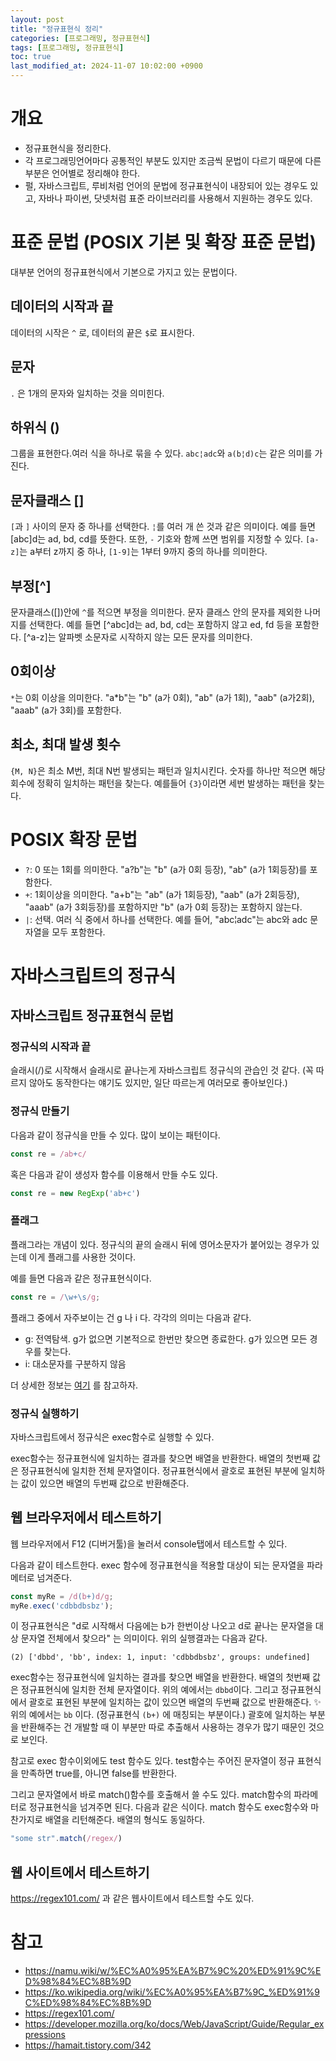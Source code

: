 ```yaml
---
layout: post
title: "정규표현식 정리"
categories: [프로그래밍, 정규표현식]
tags: [프로그래밍, 정규표현식]
toc: true
last_modified_at: 2024-11-07 10:02:00 +0900
---
```



# 개요
- 정규표현식을 정리한다. 
- 각 프로그래밍언어마다 공통적인 부분도 있지만 조금씩 문법이 다르기 때문에 다른 부분은 언어별로 정리해야 한다. 
- 펄, 자바스크립트, 루비처럼 언어의 문법에 정규표현식이 내장되어 있는 경우도 있고, 자바나 파이썬, 닷넷처럼 표준 라이브러리를 사용해서 지원하는 경우도 있다. 


# 표준 문법 (POSIX 기본 및 확장 표준 문법)
대부분 언어의 정규표현식에서 기본으로 가지고 있는 문법이다. 

## 데이터의 시작과 끝
데이터의 시작은 `^` 로, 데이터의 끝은 `$`로 표시한다. 

## 문자
`.` 은 1개의 문자와 일치하는 것을 의미힌다. 

## 하위식 ()
그룹을 표현한다.여러 식을 하나로 묶을 수 있다. `abc¦adc`와 `a(b¦d)c`는 같은 의미를 가진다.

## 문자클래스 []
`[`과 `]` 사이의 문자 중 하나를 선택한다. `¦`를 여러 개 쓴 것과 같은 의미이다. 예를 들면 [abc]d는 ad, bd, cd를 뜻한다. 또한, `-` 기호와 함께 쓰면 범위를 지정할 수 있다. `[a-z]`는 a부터 z까지 중 하나, `[1-9]`는 1부터 9까지 중의 하나를 의미한다.

## 부정[^]
문자클래스([])안에 `^`를 적으면 부정을 의미한다. 문자 클래스 안의 문자를 제외한 나머지를 선택한다. 예를 들면 [^abc]d는 ad, bd, cd는 포함하지 않고 ed, fd 등을 포함한다. [^a-z]는 알파벳 소문자로 시작하지 않는 모든 문자를 의미한다.

## 0회이상
`*`는 0회 이상을 의미한다. "a*b"는 "b" (a가 0회), "ab" (a가 1회), "aab" (a가2회), "aaab" (a가 3회)를 포함한다.

## 최소, 최대 발생 횟수
`{M, N}`은 최소 M번, 최대 N번 발생되는 패턴과 일치시킨다. 숫자를 하나만 적으면 해당 회수에 정확히 일치하는 패턴을 찾는다. 예를들어 `{3}`이라면 세번 발생하는 패턴을 찾는다. 

# POSIX 확장 문법
- `?`: 0 또는 1회를 의미한다. "a?b"는 "b" (a가 0회 등장), "ab" (a가 1회등장)를 포함한다.
- `+`: 1회이상을 의미한다. "a+b"는 "ab" (a가 1회등장), "aab" (a가 2회등장), "aaab" (a가 3회등장)를 포함하지만 "b" (a가 0회 등장)는 포함하지 않는다.
- `|`: 선택. 여러 식 중에서 하나를 선택한다. 예를 들어, "abc¦adc"는 abc와 adc 문자열을 모두 포함한다.

# 자바스크립트의 정규식 
## 자바스크립트 정규표현식 문법
### 정규식의 시작과 끝
슬래시(/)로 시작해서 슬래시로 끝나는게 자바스크립트 정규식의 관습인 것 같다. (꼭 따르지 않아도 동작한다는 얘기도 있지만, 일단 따르는게 여러모로 좋아보인다.)

### 정규식 만들기
다음과 같이 정규식을 만들 수 있다. 많이 보이는 패턴이다.

```js
const re = /ab+c/
```

혹은 다음과 같이 생성자 함수를 이용해서 만들 수도 있다. 

```js
const re = new RegExp('ab+c')
```

### 플래그
플래그라는 개념이 있다. 정규식의 끝의 슬래시 뒤에 영어소문자가 붙어있는 경우가 있는데 이게 플래그를 사용한 것이다. 

예를 들면 다음과 같은 정규표현식이다. 

```js
const re = /\w+\s/g;
```

플래그 중에서 자주보이는 건 g 나 i 다. 각각의 의미는 다음과 같다. 

- g: 전역탐색. g가 없으면 기본적으로 한번만 찾으면 종료한다. g가 있으면 모든 경우를 찾는다. 
- i: 대소문자를 구분하지 않음

더 상세한 정보는 [여기](https://developer.mozilla.org/ko/docs/Web/JavaScript/Guide/Regular_expressions) 를 참고하자. 

### 정규식 실행하기 
자바스크립트에서 정규식은 exec함수로 실행할 수 있다. 

exec함수는 정규표현식에 일치하는 결과를 찾으면 배열을 반환한다. 배열의 첫번째 값은 정규표현식에 일치한 전체 문자열이다. 정규표현식에서 괄호로 표현된 부분에 일치하는 값이 있으면 배열의 두번째 값으로 반환해준다.

## 웹 브라우저에서 테스트하기 
웹 브라우저에서 F12 (디버거툴)을 눌러서 console탭에서 테스트할 수 있다. 

다음과 같이 테스트한다. exec 함수에 정규표현식을 적용할 대상이 되는 문자열을 파라메터로 넘겨준다. 

```js
const myRe = /d(b+)d/g;
myRe.exec('cdbbdbsbz');
```

이 정규표현식은 "d로 시작해서 다음에는 b가 한번이상 나오고 d로 끝나는 문자열을 대상 문자열 전체에서 찾으라" 는 의미이다. 
위의 실행결과는 다음과 같다. 

```
(2) ['dbbd', 'bb', index: 1, input: 'cdbbdbsbz', groups: undefined]
```

exec함수는 정규표현식에 일치하는 결과를 찾으면 배열을 반환한다. 배열의 첫번째 값은 정규표현식에 일치한 전체 문자열이다. 위의 예에서는 `dbbd`이다. 그리고 정규표현식에서 괄호로 표현된 부분에 일치하는 값이 있으면 배열의 두번째 값으로 반환해준다. ✨위의 예에서는 `bb` 이다. (정규표현식 `(b+)` 에 매칭되는 부분이다.) 괄호에 일치하는 부분을 반환해주는 건 개발할 때 이 부분만 따로 추출해서 사용하는 경우가 많기 때문인 것으로 보인다. 

참고로 exec 함수이외에도 test 함수도 있다. test함수는 주어진 문자열이 정규 표현식을 만족하면 true를, 아니면 false를 반환한다.  

그리고 문자열에서 바로 match()함수를 호출해서 쓸 수도 있다. match함수의 파라메터로 정규표현식을 넘겨주면 된다. 다음과 같은 식이다. match 함수도 exec함수와 마찬가지로 배열을 리턴해준다. 배열의 형식도 동일하다. 

```js
"some str".match(/regex/)
```

## 웹 사이트에서 테스트하기 
https://regex101.com/ 과 같은 웹사이트에서 테스트할 수도 있다. 



# 참고 
- https://namu.wiki/w/%EC%A0%95%EA%B7%9C%20%ED%91%9C%ED%98%84%EC%8B%9D
- https://ko.wikipedia.org/wiki/%EC%A0%95%EA%B7%9C_%ED%91%9C%ED%98%84%EC%8B%9D
- https://regex101.com/
- https://developer.mozilla.org/ko/docs/Web/JavaScript/Guide/Regular_expressions
- https://hamait.tistory.com/342